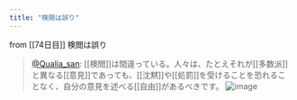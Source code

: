 ```yaml
---
title: "検閲は誤り"
---
```


from [[74日目]]
検閲は誤り
> [@Qualia_san](https://twitter.com/Qualia_san/status/1630574145959522307?s=20): [[検閲]]は間違っている。人々は、たとえそれが[[多数派]]と異なる[[意見]]であっても、[[沈黙]]や[[処罰]]を受けることを恐れることなく、自分の意見を述べる[[自由]]があるべきです。
> ![image](https://pbs.twimg.com/media/FqD2iQ9aQAMDpJB.png)


